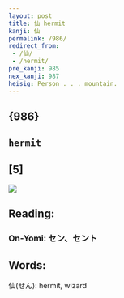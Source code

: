 ```yaml
---
layout: post
title: 仙 hermit
kanji: 仙
permalink: /986/
redirect_from:
 - /仙/
 - /hermit/
pre_kanji: 985
nex_kanji: 987
heisig: Person . . . mountain.
---
```


## {986}

## `hermit`

## [5]

<div class="stroke"><img src="E4BB99.png" /></div>

## Reading:

### On-Yomi: セン、セント

## Words:

仙(せん): hermit, wizard

